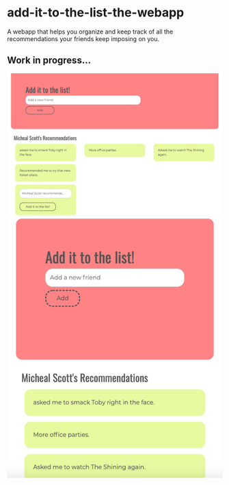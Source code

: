 # add-it-to-the-list-the-webapp
A webapp that helps you organize and keep track of all the recommendations your friends keep imposing on you.

## Work in progress...

![Desktop view](/assets/desktop-display.png)
![Phone view](/assets/mobile-display.png)
